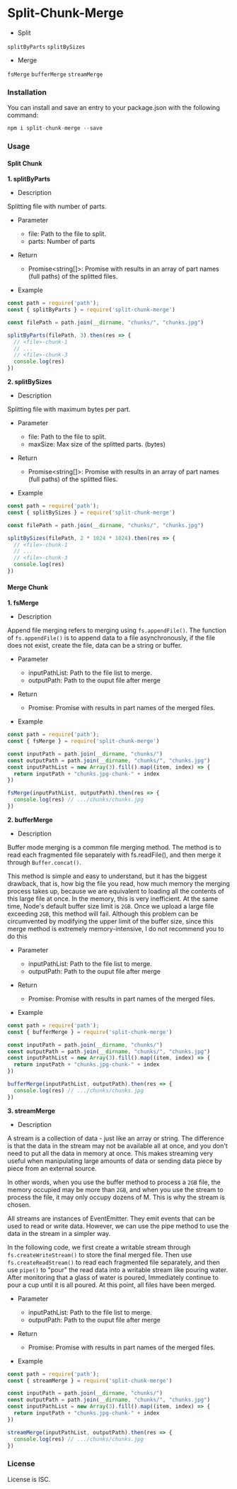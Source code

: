 # Split-Chunk-Merge


* Split 

```splitByParts``` ```splitBySizes``` 

* Merge 

```fsMerge``` ```bufferMerge``` ```streamMerge```

### Installation

You can install and save an entry to your package.json with the following command:

```javascript
npm i split-chunk-merge --save
```

### Usage

#### Split Chunk

**1. splitByParts**

* Description

Splitting file with number of parts.

* Parameter
  - file: Path to the file to split.
  - parts: Number of parts

* Return  
  - Promise<string[]>: Promise with results in an array of part names (full paths) of the splitted files.

* Example

```javascript
const path = require('path');
const { splitByParts } = require('split-chunk-merge')

const filePath = path.join(__dirname, "chunks/", "chunks.jpg")

splitByParts(filePath, 3).then(res => {
  // <file>-chunk-1
  // ...
  // <file>-chunk-3
  console.log(res)
})
```

**2. splitBySizes**

* Description

Splitting file with maximum bytes per part.

* Parameter  
  - file: Path to the file to split.
  - maxSize: Max size of the splitted parts. (bytes)

* Return
  - Promise<string[]>: Promise with results in an array of part names (full paths) of the splitted files.

* Example

```javascript
const path = require('path');
const { splitBySizes } = require('split-chunk-merge')

const filePath = path.join(__dirname, "chunks/", "chunks.jpg")

splitBySizes(filePath, 2 * 1024 * 1024).then(res => {
  // <file>-chunk-1
  // ...
  // <file>-chunk-3
  console.log(res)
})
```

#### Merge Chunk 

**1. fsMerge**

* Description

Append file merging refers to merging using ```fs.appendFile()```. The function of ```fs.appendFile()``` is to append data to a file asynchronously, if the file does not exist, create the file, data can be a string or buffer.

* Parameter
  - inputPathList: Path to the file list to merge.
  - outputPath: Path to the ouput file after merge

* Return
  - Promise<string>: Promise with results in part names of the merged files.

* Example

```javascript
const path = require('path');
const { fsMerge } = require('split-chunk-merge')

const inputPath = path.join(__dirname, "chunks/")
const outputPath = path.join(__dirname, "chunks/", "chunks.jpg")
const inputPathList = new Array(3).fill().map((item, index) => {
  return inputPath + "chunks.jpg-chunk-" + index
})

fsMerge(inputPathList, outputPath).then(res => {
  console.log(res) // .../chunks/chunks.jpg
})
```

**2. bufferMerge**

* Description

Buffer mode merging is a common file merging method. The method is to read each fragmented file separately with fs.readFile(), and then merge it through ```Buffer.concat()```.

This method is simple and easy to understand, but it has the biggest drawback, that is, how big the file you read, how much memory the merging process takes up, because we are equivalent to loading all the contents of this large file at once. In the memory, this is very inefficient. At the same time, Node's default buffer size limit is ```2GB```. Once we upload a large file exceeding ```2GB```, this method will fail. Although this problem can be circumvented by modifying the upper limit of the buffer size, since this merge method is extremely memory-intensive, I do not recommend you to do this

* Parameter
  - inputPathList: Path to the file list to merge.
  - outputPath: Path to the ouput file after merge

* Return
  - Promise<string>: Promise with results in part names of the merged files.

* Example

```javascript
const path = require('path');
const { bufferMerge } = require('split-chunk-merge')

const inputPath = path.join(__dirname, "chunks/")
const outputPath = path.join(__dirname, "chunks/", "chunks.jpg")
const inputPathList = new Array(3).fill().map((item, index) => {
  return inputPath + "chunks.jpg-chunk-" + index
})

bufferMerge(inputPathList, outputPath).then(res => {
  console.log(res) // .../chunks/chunks.jpg
})
```

**3. streamMerge**

* Description

A stream is a collection of data - just like an array or string. The difference is that the data in the stream may not be available all at once, and you don't need to put all the data in memory at once. This makes streaming very useful when manipulating large amounts of data or sending data piece by piece from an external source.

In other words, when you use the buffer method to process a ```2GB``` file, the memory occupied may be more than ```2GB```, and when you use the stream to process the file, it may only occupy dozens of M. This is why the stream is chosen.

All streams are instances of EventEmitter. They emit events that can be used to read or write data. However, we can use the pipe method to use the data in the stream in a simpler way.

In the following code, we first create a writable stream through ```fs.createWriteStream()``` to store the final merged file. Then use ```fs.createReadStream()``` to read each fragmented file separately, and then use ```pipe()``` to "pour" the read data into a writable stream like pouring water. After monitoring that a glass of water is poured, Immediately continue to pour a cup until it is all poured. At this point, all files have been merged.

* Parameter
  - inputPathList: Path to the file list to merge.
  - outputPath: Path to the ouput file after merge

* Return
  - Promise<string>: Promise with results in part names of the merged files.

* Example

```javascript
const path = require('path');
const { streamMerge } = require('split-chunk-merge')

const inputPath = path.join(__dirname, "chunks/")
const outputPath = path.join(__dirname, "chunks/", "chunks.jpg")
const inputPathList = new Array(3).fill().map((item, index) => {
  return inputPath + "chunks.jpg-chunk-" + index
})

streamMerge(inputPathList, outputPath).then(res => {
  console.log(res) // .../chunks/chunks.jpg
})
```

### License
License is ISC.
